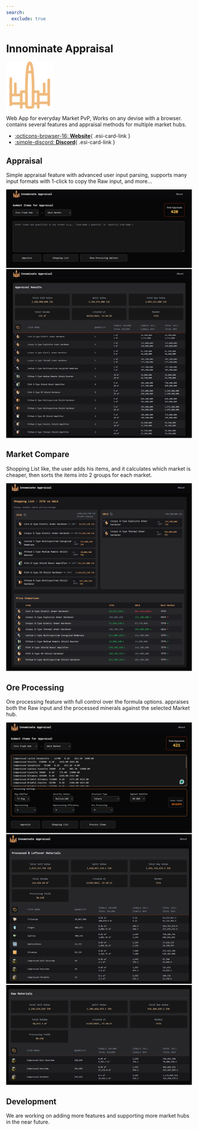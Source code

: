 ```yaml
---
search:
  exclude: true
---
```


# Innominate Appraisal

![](icon.png)

Web App for everyday Market PvP, Works on any devise with a browser. contains several features and appraisal methods for multiple market hubs.

<div class="grid cards" markdown>

- [:octicons-browser-16: __Website__](https://innominate.iaam.top){ .esi-card-link }
- [:simple-discord: __Discord__](https://discord.gg/PsSqSGtjBp){ .esi-card-link }

</div>

## Appraisal

Simple appraisal feature with advanced user input parsing, supports many input formats with 1-click to copy the Raw input, and more...

![alt text](input.png)
![](appraisal.png)


## Market Compare

Shopping List like, the user adds his items, and it calculates which market is cheaper, then sorts the items into 2 groups for each market.


![alt text](compare.png)


## Ore Processing

Ore processing feature with full control over the formula options. appraises both the Raw input and the processed minerals against the selected Market hub.

![alt text](settings.png)
![](processed.png)
![](raw.png)

## Development

We are working on adding more features and supporting more market hubs in the near future.

